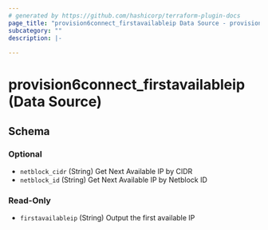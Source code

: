 ```yaml
---
# generated by https://github.com/hashicorp/terraform-plugin-docs
page_title: "provision6connect_firstavailableip Data Source - provision6connect"
subcategory: ""
description: |-
  
---
```


# provision6connect_firstavailableip (Data Source)





<!-- schema generated by tfplugindocs -->
## Schema

### Optional

- `netblock_cidr` (String) Get Next Available IP by CIDR
- `netblock_id` (String) Get Next Available IP by Netblock ID

### Read-Only

- `firstavailableip` (String) Output the first available IP


